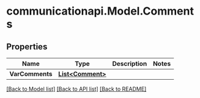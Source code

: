 # communicationapi.Model.Comments

## Properties

Name | Type | Description | Notes
------------ | ------------- | ------------- | -------------
**VarComments** | [**List&lt;Comment&gt;**](Comment.md) |  | 

[[Back to Model list]](../README.md#documentation-for-models) [[Back to API list]](../README.md#documentation-for-api-endpoints) [[Back to README]](../README.md)

